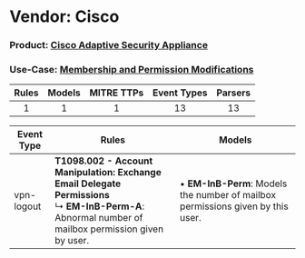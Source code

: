 Vendor: Cisco
=============
### Product: [Cisco Adaptive Security Appliance](../ds_cisco_cisco_adaptive_security_appliance.md)
### Use-Case: [Membership and Permission Modifications](../../../../UseCases/uc_membership_and_permission_modifications.md)

| Rules | Models | MITRE TTPs | Event Types | Parsers |
|:-----:|:------:|:----------:|:-----------:|:-------:|
|   1   |   1    |     1      |     13      |   13    |

| Event Type | Rules                                                                                                                                                         | Models                                                                              |
| ---------- | ------------------------------------------------------------------------------------------------------------------------------------------------------------- | ----------------------------------------------------------------------------------- |
| vpn-logout | <b>T1098.002 - Account Manipulation: Exchange Email Delegate Permissions</b><br> ↳ <b>EM-InB-Perm-A</b>: Abnormal number of mailbox permission given by user. |  • <b>EM-InB-Perm</b>: Models the number of mailbox permissions given by this user. |